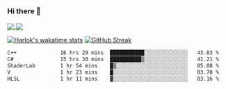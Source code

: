 ### Hi there 👋
<a href="https://github.com/anuraghazra/github-readme-stats">
  <img align="center" src="https://github-readme-stats.vercel.app/api?
    username=wtlllll190812&count_private=true&show_icons=true&theme=onedark" />
</a>
<a href="https://github.com/anuraghazra/convoychat">
  <img align="center" src="https://github-readme-stats.vercel.app/api/top-langs/?
    username=wtlllll190812&count_private=true&show_icons=true&theme=onedark&layout=donut&size_weight=0.5&count_weight=0.5&langs_count=4" />
</a>


[![Harlok's wakatime stats](https://github-readme-stats.vercel.app/api/wakatime?username=wtlllll&count_private=true&show_icons=true&theme=onedark&layout=compact)](https://github.com/anuraghazra/github-readme-stats)
[![GitHub Streak](https://github-readme-streak-stats.herokuapp.com?user=wtlllll190812&theme=onedark_duo&hide_border=true&date_format=%5BY.%5Dn.j)](https://git.io/streak-stats)

<!--START_SECTION:waka-->

```txt
C++              16 hrs 29 mins  ███████████░░░░░░░░░░░░░░   43.83 %
C#               15 hrs 30 mins  ██████████▒░░░░░░░░░░░░░░   41.21 %
ShaderLab        1 hr 54 mins    █▒░░░░░░░░░░░░░░░░░░░░░░░   05.08 %
V                1 hr 23 mins    █░░░░░░░░░░░░░░░░░░░░░░░░   03.70 %
HLSL             1 hr 11 mins    ▓░░░░░░░░░░░░░░░░░░░░░░░░   03.16 %
```

<!--END_SECTION:waka-->


<!-- ![Metrics](https://metrics.lecoq.io/wtlllll190812?template=classic&achievements=1&isocalendar=1&languages=1&base=header%2C%20activity%2C%20community%2C%20repositories%2C%20metadata&base.indepth=false&base.hireable=false&isocalendar=false&isocalendar.duration=half-year&languages=false&languages.limit=8&languages.threshold=0%25&languages.other=false&languages.colors=github&languages.sections=most-used&languages.indepth=false&languages.analysis.timeout=15&languages.categories=markup%2C%20programming&languages.recent.categories=markup%2C%20programming&languages.recent.load=300&languages.recent.days=14&achievements=false&achievements.threshold=C&achievements.secrets=true&achievements.display=detailed&achievements.limit=0&config.timezone=Asia%2FShanghai) -->

